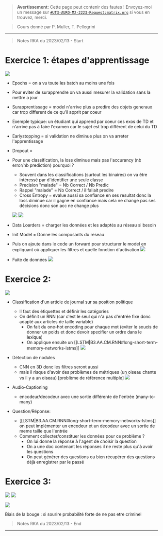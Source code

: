 
> **Avertissement:**
Cette page peut contenir des fautes ! Envoyez-moi un message sur [`#UT3-AURO-M2-2223-Request:matrix.org`](https://matrix.to/#/#UT3-AURO-M2-2223-Request:matrix.org) si vous en trouvez, merci.

> Cours donné par P. Muller, T. Pellegrini

---

> Notes RKA du 2023/02/13 - Start




# Exercice 1: étapes d'apprentissage

![](/assets/images/B3.AA.TD4.Recap.Sujet-Ex01.png)

- Epochs = on a vu toute les batch au moins une fois
- Pour eviter de surapprendre on va aussi mesurer la validation sans la mettre a jour
- Surapprentissage = model n'arrive plus a predire des objets generaux car trop different de ce qu'il apprit par coeur
- Exemple typique: un étudiant qui apprend par coeur ces exos de TD et n'arrive pas à faire l'examen car le sujet est trop différent de celui du TD
- Earlystopping = si validation ne diminue plus on va arreter l'apprentissage
- Dropout =
- Pour une classification, la loss diminue mais pas l'accurancy (nb error/nb prediction) pourquoi ?
    - Souvent dans les classifications (surtout les binaires) on va être intéressé par d'identifier une seule classe
    - Precision "malade" = Nb Correct / Nb Predic
    - Rappel "malade" = Nb Correct / il fallait predire
    - Cross Entropy = evalue aussi sa confiance en ses resultat donc la loss diminue car il gagne en confiance mais cela ne change pas ses décisions donc son acc ne change plus

    ![](/assets/images/B3.AA.TD4.Recap.BB20230213-01.png)
    ![](/assets/images/B3.AA.TD4.Recap.BB20230213-02.png)
- Data Loarders = charger les données et les adaptés au réseau si besoin
- Init Model = Donne les composants du reseau
- Puis on ajoute dans le code un forward pour structurer le model en expliquant où appliquer les filtres et quelle fonction d'activation
    ![](/assets/images/B3.AA.TD4.Recap.BB20230213-03.png)
- Fuite de données
    ![](/assets/images/B3.AA.TD4.Recap.BB20230213-04.png)



# Exercice 2: 

![](/assets/images/B3.AA.TD4.Recap.Sujet-Ex02.png)

- Classification d'un article de journal sur sa position politique
    - Il faut des étiquettes et définir les catégories
    - On définit un RNN (car c'est le seul qui n'a pas d'entrée fixe donc adapté aux articles de taille variable)
        - On fait du one-hot encoding pour chaque mot (eviter le soucis de donner un poids et donc devoir specifier un ordre dans le lexique)
        - On applique ensuite un [[LSTM|B3.AA.CM.RNN#long-short-term-memory-networks-lstms]]
        ![](/assets/images/B3.AA.TD4.Recap.BB20230213-05.png)



- Détection de nodules
    - CNN en 3D donc les filtres seront aussi 
    - mais il risque d'avoir des problèmes de métriques (un oiseau chante vs il y a un oiseau) [problème de référence multiple]
    ![](/assets/images/B3.AA.TD4.Recap.BB20230213-06.png)



- Audio-Captioning
    - encodeur/decodeur avec une sortie différente de l'entrée (many-to-many)



- Question/Réponse:
    - [[LSTM|B3.AA.CM.RNN#long-short-term-memory-networks-lstms]] on peut implémenter un encodeur et un decodeur avec un sortie de meme taille que l'entrée
    - Comment collecter/constituer les données pour ce problème ?
        - On lui donne la réponse à l'agent de choisir la question
        - On a une doc contenant les réponses il ne reste plus qu'à avoir les questions
        - On peut générer des questions ou bien récupérer des questions déjà enregistrer par le passé



# Exercice 3:

![](/assets/images/B3.AA.TD4.Recap.Sujet-Ex03-01.png)
![](/assets/images/B3.AA.TD4.Recap.Sujet-Ex03-02.png)

![](/assets/images/B3.AA.TD4.Recap.BB20230213-07.png)

Biais de la bouge : si sourire probabilité forte de ne pas etre criminel



> Notes RKA du 2023/02/13 - End

---